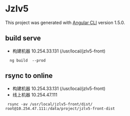 # Jzlv5

This project was generated with [Angular CLI](https://github.com/angular/angular-cli) version 1.5.0.

## build serve

 - 构建机器 10.254.33.131 (/usr/local/jzlv5-front)
 
 ```
   ng build  --prod 
 ```
 
## rsync to online

  - 构建机器 10.254.33.131 (/usr/local/jzlv5-front)
  - 线上机器 10.254.47.111
  
 ```
  rsync -av /usr/local/jzlv5-front/dist/  root@10.254.47.111:/data/project/jzlv5-front-dist
 ```
 
